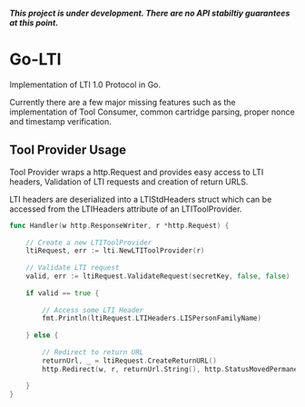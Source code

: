 **_This project is under development. There are no API stabiltiy guarantees at this point._**

# Go-LTI
Implementation of LTI 1.0 Protocol in Go. 

Currently there are a few major missing features such as the implementation of Tool Consumer, common cartridge parsing, proper nonce and timestamp verification.

## Tool Provider Usage


Tool Provider wraps a http.Request and provides easy access to LTI headers, Validation of LTI requests and creation of return URLS.

LTI headers are deserialized into a LTIStdHeaders struct which can be accessed from the LTIHeaders attribute of an LTIToolProvider.

```go
func Handler(w http.ResponseWriter, r *http.Request) {
	
    // Create a new LTIToolProvider
	ltiRequest, err := lti.NewLTIToolProvider(r)
    
    // Validate LTI request
    valid, err := ltiRequest.ValidateRequest(secretKey, false, false)
    
	if valid == true {
    
        // Access some LTI Header
    	fmt.Println(ltiRequest.LTIHeaders.LISPersonFamilyName)
        
    } else {
    
    	// Redirect to return URL
        returnUrl, _ = ltiRequest.CreateReturnURL()
        http.Redirect(w, r, returnUrl.String(), http.StatusMovedPermanently)
    
    }
}
```